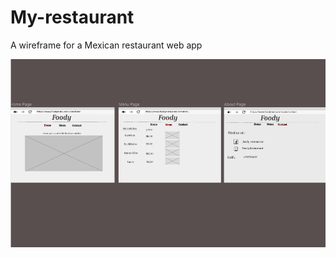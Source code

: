 # My-restaurant

A wireframe for a Mexican restaurant web app

![Wireframe Of a restaurant](images1/img3.png)



